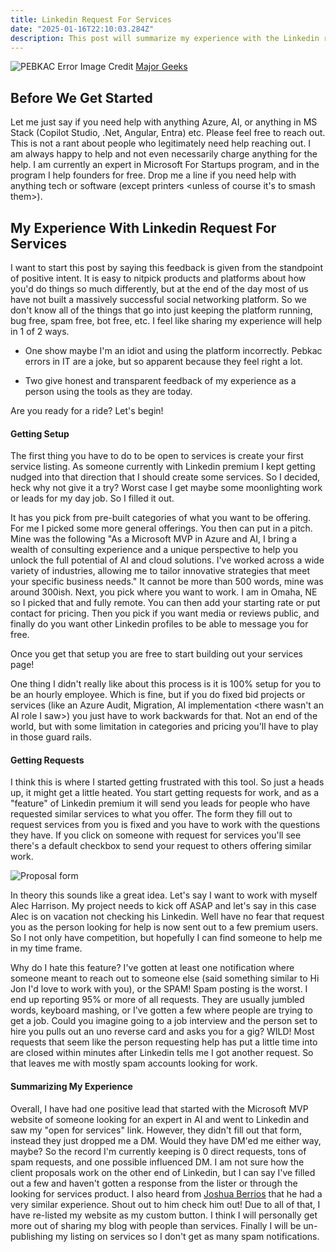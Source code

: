 ```yaml
---
title: Linkedin Request For Services
date: "2025-01-16T22:10:03.284Z"
description: This post will summarize my experience with the Linkedin request for services option.
---
```

![PEBKAC Error](/assets/pebcac_1_.jpg)
Image Credit [Major Geeks](https://www.majorgeeks.com/content/page/pebkac.html)

## Before We Get Started
Let me just say if you need help with anything Azure, AI, or anything in MS Stack (Copilot Studio, .Net, Angular, Entra) etc. Please feel free to reach out. This is not a rant about people who legitimately need help reaching out. I am always happy to help and not even necessarily charge anything for the help. I am currently an expert in Microsoft For Startups program, and in the program I help founders for free. Drop me a line if you need help with anything tech or software (except printers <unless of course it's to smash them>). 

## My Experience With Linkedin Request For Services
I want to start this post by saying this feedback is given from the standpoint of positive intent. It is easy to nitpick products and platforms about how you'd do things so much differently, but at the end of the day most of us have not built a massively successful social networking platform. So we don't know all of the things that go into just keeping the platform running, bug free, spam free, bot free, etc. I feel like sharing my experience will help in 1 of 2 ways. 

- One show maybe I'm an idiot and using the platform incorrectly. Pebkac errors in IT are a joke, but so apparent because they feel right a lot. 

- Two give honest and transparent feedback of my experience as a person using the tools as they are today.

Are you ready for a ride? Let's begin!

#### Getting Setup
The first thing you have to do to be open to services is create your first service listing. As someone currently with Linkedin premium I kept getting nudged into that direction that I should create some services. So I decided, heck why not give it a try? Worst case I get maybe some moonlighting work or leads for my day job. So I filled it out. 

It has you pick from pre-built categories of what you want to be offering. For me I picked some more general offerings. You then can put in a pitch. Mine was the following "As a Microsoft MVP in Azure and AI, I bring a wealth of consulting experience and a unique perspective to help you unlock the full potential of AI and cloud solutions. I've worked across a wide variety of industries, allowing me to tailor innovative strategies that meet your specific business needs." It cannot be more than 500 words, mine was around 300ish. Next, you pick where you want to work. I am in Omaha, NE so I picked that and fully remote. You can then add your starting rate or put contact for pricing. Then you pick if you want media or reviews public, and finally do you want other Linkedin profiles to be able to message you for free. 

Once you get that setup you are free to start building out your services page! 

One thing I didn't really like about this process is it is 100% setup for you to be an hourly employee. Which is fine, but if you do fixed bid projects or services (like an Azure Audit, Migration, AI implementation <there wasn't an AI role I saw>) you just have to work backwards for that. Not an end of the world, but with some limitation in categories and pricing you'll have to play in those guard rails.

#### Getting Requests
I think this is where I started getting frustrated with this tool. So just a heads up, it might get a little heated. You start getting requests for work, and as a "feature" of Linkedin premium it will send you leads for people who have requested similar services to what you offer. The form they fill out to request services from you is fixed and you have to work with the questions they have. If you click on someone with request for services you'll see there's a default checkbox to send your request to others offering similar work.

![Proposal form](/assets/proposal.png)

In theory this sounds like a great idea. Let's say I want to work with myself Alec Harrison. My project needs to kick off ASAP and let's say in this case Alec is on vacation not checking his Linkedin. Well have no fear that request you as the person looking for help is now sent out to a few premium users. So I not only have competition, but hopefully I can find someone to help me in my time frame. 

Why do I hate this feature? I've gotten at least one notification where someone meant to reach out to someone else (said something similar to Hi Jon I'd love to work with you), or the SPAM! Spam posting is the worst. I end up reporting 95% or more of all requests. They are usually jumbled words, keyboard mashing, or I've gotten a few where people are trying to get a job. Could you imagine going to a job interview and the person set to hire you pulls out an uno reverse card and asks you for a gig? WILD! Most requests that seem like the person requesting help has put a little time into are closed within minutes after Linkedin tells me I got another request. So that leaves me with mostly spam accounts looking for work. 

#### Summarizing My Experience
Overall, I have had one positive lead that started with the Microsoft MVP website of someone looking for an expert in AI and went to Linkedin and saw my "open for services" link. However, they didn't fill out that form, instead they just dropped me a DM. Would they have DM'ed me either way, maybe? So the record I'm currently keeping is 0 direct requests, tons of spam requests, and one possible influenced DM. I am not sure how the client proposals work on the other end of Linkedin, but I can say I've filled out a few and haven't gotten a response from the lister or through the looking for services product. I also heard from [Joshua Berrios](https://www.linkedin.com/in/joshuaberrios/) that he had a very similar experience. Shout out to him check him out! Due to all of that, I have re-listed my website as my custom button. I think I will personally get more out of sharing my blog with people than services. Finally I will be un-publishing my listing on services so I don't get as many spam notifications.